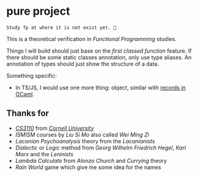 # pure project

~~~
Study fp at where it is not exist yet. 🧬
~~~

This is a theoretical verification in *Functional Programming* studies.

Things I will build should just base on the *first classed function* feature. If there should be some static classes annotation, only use type aliases. An annotation of types should just show the structure of a data.

Something specific: 

- In TS/JS, I would use one more thing: object, similar with [records in OCaml](https://cs3110.github.io/textbook/chapters/data/records_tuples.html).

## Thanks for

- [*CS3110*](https://cs3110.github.io/textbook/chapters/hop/higher_order.html?highlight=pipe) from [*Cornell University*](https://www.cs.cornell.edu/courses/cs3110/)
- *ISMISM* courses by *Liu Si Mo* also called *Wei Ming Zi*
- *Lacanian Psychoanalysis* theory from the *Lacanianists*
- *Dialectic* or *Logic* method from *Georg Wilhelm Friedrich Hegel*, *Karl Marx* and the *Leninists*
- *Lambda Calculate* from *Alonzo Church* and *Currying* theory
- *Rain World* game which give me some idea for the names



